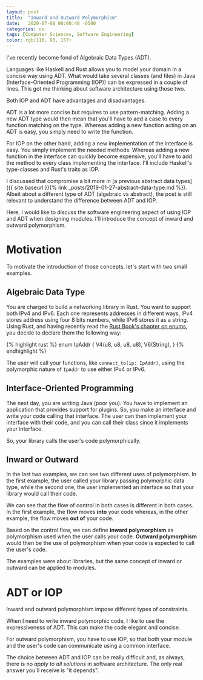 ```yaml
---
layout: post
title:  "Inward and Outward Polymorphism"
date:   2020-07-08 00:00:40 -0500
categories: cs
tags: [Computer Sciences, Software Engineering]
color: rgb(110, 93, 157)
---
```


I've recently become fond of Algebraic Data Types (ADT).

Languages like Haskell and Rust allows you to model your domain in a concise way using ADT. What would take several classes (and files) in Java (Interface-Oriented Programming (IOP)) can be expressed in a couple of lines. This got me thinking about software architecture using those two.

Both IOP and ADT have advantages and disadvantages. 

ADT is a lot more concise but requires to use pattern-matching. Adding a new ADT type would then mean that you'll have to add a case to every function matching on the type. Whereas adding a new function acting on an ADT is easy, you simply need to write the function.

For IOP on the other hand, adding a new implementation of the interface is easy. You simply implement the needed methods. Whereas adding a new function in the interface can quickly become expensive, you'll have to add the method to every class implementing the interface. I'll include Haskell's type-classes and Rust's traits as IOP.

I discussed that compromise a bit more in [a previous abstract data types]({{ site.baseurl }}{% link _posts/2019-01-27-abstract-data-type.md %}). Albeit about a different type of ADT (algebraic vs abstract), the post is still relevant to understand the difference between ADT and IOP.

Here, I would like to discuss the software engineering aspect of using IOP and ADT when designing modules. I'll introduce the concept of inward and outward polymorphism.

# Motivation
To motivate the introduction of those concepts, let's start with two small examples.

## Algebraic Data Type

You are charged to build a networking library in Rust. You want to support both IPv4 and IPv6. Each one represents addresses in different ways, IPv4 stores address using four 8 bits numbers, while IPv6 stores it as a string. Using Rust, and having recently read the [Rust Book's chapter on enums](https://doc.rust-lang.org/book/ch06-01-defining-an-enum.html), you decide to declare them the following way:

{% highlight rust %}
enum IpAddr {
    V4(u8, u8, u8, u8),
    V6(String),
}
{% endhighlight %}

The user will call your functions, like `connect_to(ip: IpAddr)`, using the polymorphic nature of `IpAddr` to use either IPv4 or IPv6.

## Interface-Oriented Programming
The next day, you are writing Java (poor you). You have to implement an application that provides support for plugins. So, you make an interface and write your code calling that interface. The user can then implement your interface with their code, and you can call their class since it implements your interface.

So, your library calls the user's code polymorphically.

## Inward or Outward
In the last two examples, we can see two different uses of polymorphism. In the first example, the user called your library passing polymorphic data type, while the second one, the user implemented an interface so that your library would call their code.

We can see that the flow of control in both cases is different in both cases. In the first example, the flow moves **into** your code whereas, in the other example, the flow moves **out of** your code.

Based on the control flow, we can define **inward polymorphism** as polymorphism used when the user calls your code. **Outward polymorphism** would then be the use of polymorphism when your code is expected to call the user's code.

The examples were about libraries, but the same concept of inward or outward can be applied to modules.

# ADT or IOP
Inward and outward polymorphism impose different types of constraints. 

When I need to write inward polymorphic code, I like to use the expressiveness of ADT. This can make the code elegant and concise.

For outward polymorphism, you have to use IOP, so that both your module and the user's code can communicate using a common interface.

The choice between ADT and IOP can be really difficult and, as always, there is no *apply to all solutions* in software architecture. The only real answer you'll receive is "it depends".

